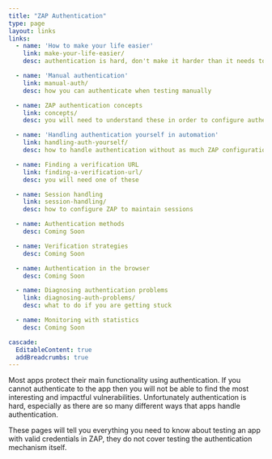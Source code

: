 ```yaml
---
title: "ZAP Authentication"
type: page
layout: links
links:
  - name: 'How to make your life easier'
    link: make-your-life-easier/
    desc: authentication is hard, don't make it harder than it needs to be

  - name: 'Manual authentication'
    link: manual-auth/
    desc: how you can authenticate when testing manually

  - name: ZAP authentication concepts
    link: concepts/
    desc: you will need to understand these in order to configure authentication in ZAP

  - name: 'Handling authentication yourself in automation'
    link: handling-auth-yourself/
    desc: how to handle authentication without as much ZAP configuration

  - name: Finding a verification URL
    link: finding-a-verification-url/
    desc: you will need one of these

  - name: Session handling
    link: session-handling/
    desc: how to configure ZAP to maintain sessions

  - name: Authentication methods
    desc: Coming Soon

  - name: Verification strategies
    desc: Coming Soon

  - name: Authentication in the browser
    desc: Coming Soon

  - name: Diagnosing authentication problems
    link: diagnosing-auth-problems/
    desc: what to do if you are getting stuck

  - name: Monitoring with statistics
    desc: Coming Soon

cascade:
  EditableContent: true
  addBreadcrumbs: true
---
```


Most apps protect their main functionality using authentication.
If you cannot authenticate to the app then you will not be able to find the most interesting and impactful vulnerabilities.
Unfortunately authentication is hard, especially as there are so many different ways that apps handle authentication.

These pages will tell you everything you need to know about testing an app with valid credentials in ZAP,
they do not cover testing the authentication mechanism itself.
